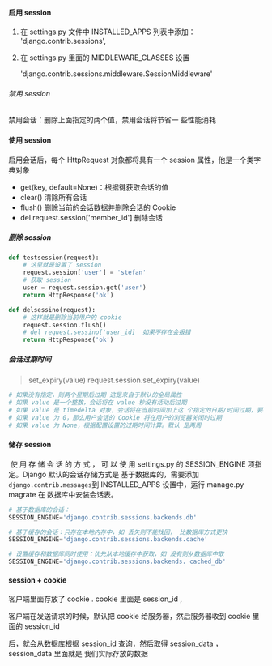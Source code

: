 #### 启用 session

1. 在 settings.py 文件中 INSTALLED_APPS 列表中添加： 'django.contrib.sessions',

2. 在 settings.py 里面的 MIDDLEWARE_CLASSES  设置

   'django.contrib.sessions.middleware.SessionMiddleware'

###### 禁用 session

禁用会话：删除上面指定的两个值，禁用会话将节省一 些性能消耗 



#### 使用 session

启用会话后，每个 HttpRequest 对象都将具有一个 session 属性，他是一个类字典对象

- get(key, default=None)：根据键获取会话的值
- clear() 清除所有会话
- flush() 删除当前的会话数据并删除会话的 Cookie 
- del request.session['member_id'] 删除会话 

##### 删除 session 

```python
def testsession(request):
    # 这里就是设置了 session
    request.session['user'] = 'stefan'
    # 获取 session
    user = request.session.get('user')
    return HttpResponse('ok')

def delsessino(request):
    # 这样就是删除当前用户的 cookie 
	request.session.flush()
    # del request.sessino['user_id]  如果不存在会报错
    return HttpResponse('ok')
```

##### 会话过期时间

> set_expiry(value)     request.session.set_expiry(value)

```python
# 如果没有指定，则两个星期后过期 这是来自于默认的全局属性
# 如果 value 是一个整数，会话将在 value 秒没有活动后过期
# 如果 value 是 timedelta 对象，会话将在当前时间加上这 个指定的日期/时间过期，要在 settings.py 中设置序列化是 PickleSerializer 
# 如果 value 为 0，那么用户会话的 Cookie 将在用户的浏览器关闭时过期 
# 如果 value 为 None，根据配置设置的过期时间计算。默认 是两周 
```



#### 储存 session

​	使 用 存 储 会 话 的 方 式 ， 可 以 使 用 settings.py 的 SESSION_ENGINE 项指定。Django 默认的会话存储方式是 基于数据库的，需要添加`django.contrib.messages`到 INSTALLED_APPS 设置中，运行 manage.py magrate 在 数据库中安装会话表。 

```python
# 基于数据库的会话： 
SESSION_ENGINE='django.contrib.sessions.backends.db' 

# 基于缓存的会话：只存在本地内存中，如 丢失则不能找回， 比数据库方式更快 
SESSION_ENGINE='django.contrib.sessions.backends.cache' 

# 设置缓存和数据库同时使用：优先从本地缓存中获取，如 没有则从数据库中取 
SESSION_ENGINE='django.contrib.sessions.backends. cached_db' 
```



#### session + cookie

客户端里面存放了 cookie . cookie 里面是 session_id ,

客户端在发送请求的时候，默认把 cookie 给服务器，然后服务器收到 cookie 里面的 session_id 

后，就会从数据库根据 session_id 查询，然后取得 session_data ，session_data 里面就是 我们实际存放的数据